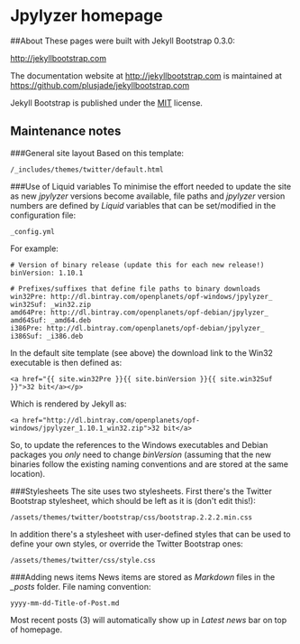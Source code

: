 # Jpylyzer homepage

##About
These pages were built with Jekyll Bootstrap 0.3.0:

<http://jekyllbootstrap.com>

The documentation website at <http://jekyllbootstrap.com> is maintained at https://github.com/plusjade/jekyllbootstrap.com

Jekyll Bootstrap is published under the [MIT](http://opensource.org/licenses/MIT) license.

## Maintenance notes

###General site layout
Based on this template:

    /_includes/themes/twitter/default.html

###Use of Liquid variables
To minimise the effort needed to update the site as new *jpylyzer* versions become available, file paths and *jpylyzer* version numbers are defined by *Liquid* variables that can be set/modified in the configuration file:

    _config.yml

For example:
    
    # Version of binary release (update this for each new release!)
    binVersion: 1.10.1
    
    # Prefixes/suffixes that define file paths to binary downloads
    win32Pre: http://dl.bintray.com/openplanets/opf-windows/jpylyzer_
    win32Suf: _win32.zip
    amd64Pre: http://dl.bintray.com/openplanets/opf-debian/jpylyzer_
    amd64Suf: _amd64.deb
    i386Pre: http://dl.bintray.com/openplanets/opf-debian/jpylyzer_
    i386Suf: _i386.deb

In the default site template (see above) the download link to the Win32 executable is then defined as:

    <a href="{{ site.win32Pre }}{{ site.binVersion }}{{ site.win32Suf }}">32 bit</a></p>

Which is rendered by Jekyll as:

    <a href="http://dl.bintray.com/openplanets/opf-windows/jpylyzer_1.10.1_win32.zip">32 bit</a>

So, to update the references to the Windows executables and Debian packages you *only* need to change *binVersion* (assuming that the new binaries follow the existing naming conventions and are stored at the same location).

###Stylesheets
The site uses two stylesheets. First there's the Twitter Bootstrap stylesheet, which should be left as it is (don't edit this!):

    /assets/themes/twitter/bootstrap/css/bootstrap.2.2.2.min.css

In addition there's a stylesheet with user-defined styles that can be used to define your own styles, or override the Twitter Bootstrap ones:

    /assets/themes/twitter/css/style.css

###Adding news items
News items are stored as *Markdown* files in the *\_posts* folder. File naming convention:

    yyyy-mm-dd-Title-of-Post.md

Most recent posts (3) will automatically show up in *Latest news* bar on top of homepage.
